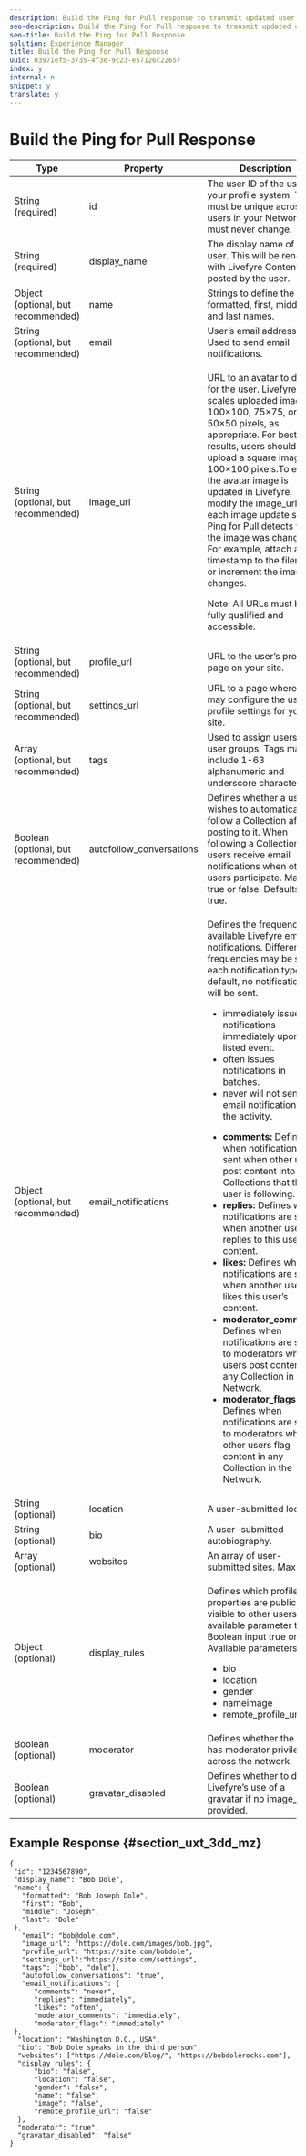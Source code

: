 ```yaml
---
description: Build the Ping for Pull response to transmit updated user information to Livefyre.
seo-description: Build the Ping for Pull response to transmit updated user information to Livefyre.
seo-title: Build the Ping for Pull Response
solution: Experience Manager
title: Build the Ping for Pull Response
uuid: 03971ef5-3735-4f3e-9c23-e57126c22657
index: y
internal: n
snippet: y
translate: y
---
```


# Build the Ping for Pull Response


<table frame="all" rowsep="1" colsep="1" id="table_lqg_n4r_tdb"> 
 <thead> 
  <tr> 
   <th class="entry"> Type</th> 
   <th class="entry"> Property</th> 
   <th class="entry"> Description</th> 
  </tr> 
 </thead>
 <tbody> 
  <tr> 
   <td> String (required)</td> 
   <td> <span class="parmname"> id</span> </td> 
   <td> The user ID of the user in your profile system. This must be unique across all users in your Network, and must never change.</td> 
  </tr> 
  <tr> 
   <td> String (required) </td> 
   <td> <span class="parmname"> display_name</span> </td> 
   <td> The display name of the user. This will be rendered with Livefyre Content posted by the user.</td> 
  </tr> 
  <tr> 
   <td> Object (optional, but recommended) </td> 
   <td> <span class="parmname"> name</span> </td> 
   <td> Strings to define the user’s formatted, first, middle, and last names.</td> 
  </tr> 
  <tr> 
   <td> String (optional, but recommended) </td> 
   <td> <span class="parmname"> email</span> </td> 
   <td> User’s email address. Used to send email notifications.</td> 
  </tr> 
  <tr> 
   <td> String (optional, but recommended) </td> 
   <td> <span class="parmname"> image_url</span> </td> 
   <td> <p>URL to an avatar to display for the user. Livefyre scales uploaded images to 100×100, 75×75, or 50×50 pixels, as appropriate. For best results, users should upload a square image, at 100×100 pixels.To ensure the avatar image is updated in Livefyre, modify the image_url for each image update so Ping for Pull detects that the image was changed. For example, attach a timestamp to the filename or increment the image changes.</p> <p>Note:  All URLs must be fully qualified and accessible.</p> </td> 
  </tr> 
  <tr> 
   <td> String (optional, but recommended) </td> 
   <td> <span class="parmname"> profile_url</span> </td> 
   <td> URL to the user’s profile page on your site.</td> 
  </tr> 
  <tr> 
   <td> String (optional, but recommended) </td> 
   <td> <span class="parmname"> settings_url</span> </td> 
   <td> URL to a page where users may configure the user’s profile settings for your site.</td> 
  </tr> 
  <tr> 
   <td> Array (optional, but recommended) </td> 
   <td> <span class="parmname"> tags </span> </td> 
   <td> Used to assign users to user groups. Tags may include 1-63 alphanumeric and underscore characters.</td> 
  </tr> 
  <tr> 
   <td> Boolean (optional, but recommended) </td> 
   <td> <span class="parmname"> autofollow_conversations</span> </td> 
   <td> Defines whether a user wishes to automatically follow a Collection after posting to it. When following a Collection, users receive email notifications when other users participate. May be true or false. Defaults to true.</td> 
  </tr> 
  <tr> 
   <td> Object (optional, but recommended) </td> 
   <td> <span class="parmname"> email_notifications</span> </td> 
   <td> <p>Defines the frequency of available Livefyre email notifications. Different frequencies may be set for each notification type. By default, no notifications will be sent.</p> 
    <ul id="ul_tyj_3jc_mz"> 
     <li> <span class="codeph"> immediately</span> issues notifications immediately upon the listed event.</li> 
     <li> <span class="codeph"> often</span> issues notifications in batches.</li> 
     <li> <span class="codeph"> never</span> will not send email notification for the activity.</li> 
    </ul> 
    <ul id="ul_ovk_zdb_mz"> 
     <li> <b>comments:</b> Defines when notifications are sent when other users post content into Collections that this user is following.</li> 
     <li> <b>replies:</b> Defines when notifications are sent when another user replies to this user’s content.</li> 
     <li> <b>likes:</b> Defines when notifications are sent when another user likes this user’s content.</li> 
     <li> <b>moderator_comments:</b> Defines when notifications are sent to moderators when users post content to any Collection in the Network.</li> 
     <li> <b>moderator_flags:</b> Defines when notifications are sent to moderators when other users flag content in any Collection in the Network.</li> 
    </ul> </td> 
  </tr> 
  <tr> 
   <td> String (optional) </td> 
   <td> <span class="parmname"> location</span> </td> 
   <td> A user-submitted location.</td> 
  </tr> 
  <tr> 
   <td> String (optional) </td> 
   <td> <span class="parmname"> bio</span> </td> 
   <td> A user-submitted autobiography.</td> 
  </tr> 
  <tr> 
   <td> Array (optional) </td> 
   <td> <span class="parmname"> websites</span> </td> 
   <td> An array of user-submitted sites. Max = 2.</td> 
  </tr> 
  <tr> 
   <td> Object (optional) </td> 
   <td> <span class="parmname"> display_rules</span> </td> 
   <td> <p>Defines which profile properties are publicly visible to other users. Each available parameter takes Boolean input true or false. Available parameters: </p> 
    <ul id="ul_tsh_32d_mz"> 
     <li> <span class="codeph"> bio</span> </li> 
     <li> <span class="codeph"> location</span> </li> 
     <li> <span class="codeph"> gender</span> </li> 
     <li> <span class="codeph"> nameimage</span> </li> 
     <li> <span class="codeph"> remote_profile_url</span> </li> 
    </ul> </td> 
  </tr> 
  <tr> 
   <td> Boolean (optional)</td> 
   <td> <span class="parmname"> moderator</span> </td> 
   <td> Defines whether the user has moderator privileges across the network.</td> 
  </tr> 
  <tr> 
   <td> Boolean (optional) </td> 
   <td> <span class="parmname"> gravatar_disabled</span> </td> 
   <td>Defines whether to disable Livefyre’s use of a gravatar if no <span class="codeph"> image_url</span> is provided.</td> 
  </tr> 
 </tbody> 
</table>


## Example Response {#section_uxt_3dd_mz}


```
{
 "id": "1234567890",
 "display_name": "Bob Dole",
 "name": {
   "formatted": "Bob Joseph Dole",
   "first": "Bob",
   "middle": "Joseph",
   "last": "Dole"
 },
   "email": "bob@dole.com",
   "image_url": "https://dole.com/images/bob.jpg",
   "profile_url": "https://site.com/bobdole",
   "settings_url":"https://site.com/settings",
   "tags": ["bob", "dole"],
   "autofollow_conversations": "true",
   "email_notifications": {
      "comments": "never",
      "replies": "immediately",
      "likes": "often",
      "moderator_comments": "immediately",
      "moderator_flags": "immediately" 
 },
  "location": "Washington D.C., USA",
  "bio": "Bob Dole speaks in the third person",
  "websites": ["https://dole.com/blog/", "https://bobdolerocks.com"],
  "display_rules": {
      "bio": "false",
      "location": "false",
      "gender": "false",
      "name": "false",
      "image": "false",
      "remote_profile_url": "false"
  },
  "moderator": "true",
  "gravatar_disabled": "false"
}
```
